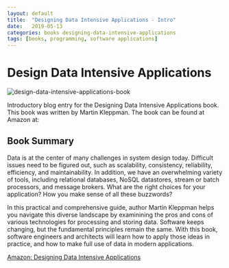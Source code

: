 ```yaml
---
layout: default
title:  "Designing Data Intensive Applications - Intro"
date:   2019-05-13
categories: books designing-data-intensive-applications
tags: [books, programming, software applications]
---
```

# Design Data Intensive Applications

![design-data-intensive-applications-book](https://griffio.github.io/public/ddia.jpg)

Introductory blog entry for the Designing Data Intensive Applications book. This book
was written by Martin Kleppman. The book can be found at Amazon at:  
  
## Book Summary  
Data is at the center of many challenges in system design today. Difficult
issues need to be figured out, such as scalability, consistency, reliability,
efficiency, and maintainability. In addition, we have an overwhelming 
variety of tools, including relational databases, NoSQL datastores, stream 
or batch processors, and message brokers. What are the right choices for your 
application? How you make sense of all these buzzwords?

In this practical and comprehensive guide, author Martin Kleppman helps you navigate
this diverse landscape by examinining the pros and cons of various technologies for 
processing and storing data. Software keeps changing, but the fundamental principles
remain the same. With this book, software engineers and architects will learn how to
apply those ideas in practice, and how to make full use of data in modern applications.



[Amazon: Designing Data Intensive Applications](https://amzn.to/2VZfxGj)